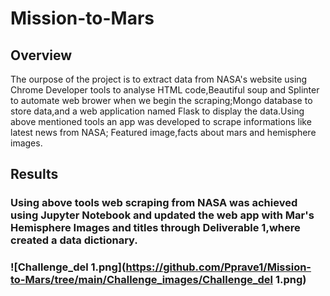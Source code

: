 # Mission-to-Mars
## Overview
   The ourpose of the project is to extract data from NASA's website using Chrome Developer tools to analyse HTML code,Beautiful soup and Splinter to automate web brower when we begin the scraping;Mongo database to store data,and a web application named Flask to display the data.Using above  mentioned tools an app was developed to scrape informations like latest news from NASA; Featured image,facts about mars and hemisphere images.
   
## Results
### Using above tools web scraping from NASA was achieved using Jupyter Notebook and updated the web app with Mar's Hemisphere Images and titles through Deliverable 1,where created a data dictionary.


### ![Challenge_del 1.png](https://github.com/Pprave1/Mission-to-Mars/tree/main/Challenge_images/Challenge_del 1.png)
